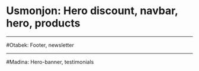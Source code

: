# Usmonjon: Hero discount, navbar, hero, products
<hr>

#Otabek: Footer, newsletter
<hr>

#Madina: Hero-banner, testimonials
